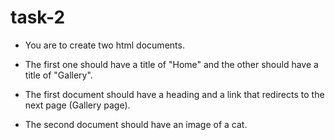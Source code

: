 # task-2
- You are to create two html documents. 

- The first one should have a title of "Home" and the other should have a title of "Gallery".

- The first document should have a heading and a link that redirects to the next page (Gallery page).

- The second document should have an image of a cat.